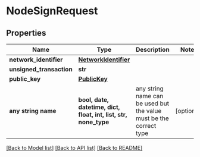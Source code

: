 # NodeSignRequest


## Properties
Name | Type | Description | Notes
------------ | ------------- | ------------- | -------------
**network_identifier** | [**NetworkIdentifier**](NetworkIdentifier.md) |  | 
**unsigned_transaction** | **str** |  | 
**public_key** | [**PublicKey**](PublicKey.md) |  | 
**any string name** | **bool, date, datetime, dict, float, int, list, str, none_type** | any string name can be used but the value must be the correct type | [optional]

[[Back to Model list]](../README.md#documentation-for-models) [[Back to API list]](../README.md#documentation-for-api-endpoints) [[Back to README]](../README.md)


